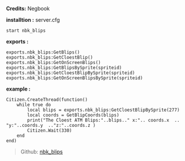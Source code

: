 **Credits:**
Negbook

**installtion :** 
server.cfg
```
start nbk_blips 
```

**exports :** 
```
exports.nbk_blips:GetBlips() 
exports.nbk_blips:GetCloestBlip()
exports.nbk_blips:GetOnScreenBlips()
exports.nbk_blips:GetBlipsBySprite(spriteid)
exports.nbk_blips:GetCloestBlipBySprite(spriteid)
exports.nbk_blips:GetOnScreenBlipsBySprite(spriteid)
```

**example :** 
```
Citizen.CreateThread(function()
    while true do 
        local blips = exports.nbk_blips:GetCloestBlipBySprite(277)
        local coords = GetBlipCoords(blips) 
        print("The Cloest ATM Blips:"..blips.." x:".. coords.x  .. "y:"..coords.y  .."z:"..coords.z )
        Citizen.Wait(330)
    end 
end)
```

> Github: [nbk_blips](https://github.com/negbook/nbk_blips)